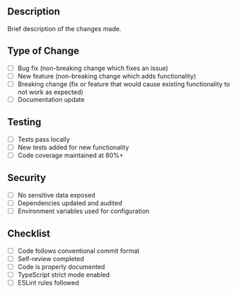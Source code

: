## Description
Brief description of the changes made.

## Type of Change
- [ ] Bug fix (non-breaking change which fixes an issue)
- [ ] New feature (non-breaking change which adds functionality)
- [ ] Breaking change (fix or feature that would cause existing functionality to not work as expected)
- [ ] Documentation update

## Testing
- [ ] Tests pass locally
- [ ] New tests added for new functionality
- [ ] Code coverage maintained at 80%+

## Security
- [ ] No sensitive data exposed
- [ ] Dependencies updated and audited
- [ ] Environment variables used for configuration

## Checklist
- [ ] Code follows conventional commit format
- [ ] Self-review completed
- [ ] Code is properly documented
- [ ] TypeScript strict mode enabled
- [ ] ESLint rules followed
